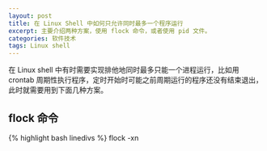 ```yaml
---
layout: post
title: 在 Linux Shell 中如何只允许同时最多一个程序运行
excerpt: 主要介绍两种方案，使用 flock 命令，或者使用 pid 文件。
categories: 软件技术
tags: Linux shell
---
```


在 Linux shell 中有时需要实现排他地同时最多只能一个进程运行，比如用 crontab 周期性执行程序，定时开始时可能之前周期运行的程序还没有结束退出，此时就需要用到下面几种方案。

## flock 命令

{% highlight bash linedivs %}
flock -xn <lock-file> <script>
{% endhighlight %}

Linux 里的文件锁主要两种，一种是协同锁（advisory lock），一种是强制锁（mandatory lock）,协同锁不是由操作系统或者文件系统设置，它要求参与操作的进程之间协同工作，
文件被协同锁锁定时也一样可以被系统调用去读写甚至删除，强制锁通过命令 `fcntl` 操作，linux 的强制锁使用有一定限制，而且 [kernel 文件](https://www.kernel.org/doc/Documentation/filesystems/mandatory-locking.txt)中是建议尽量不用强制锁。

`flock` 会给文件上协同锁，不同的进程可以通过 `flock` 命令协同工作。`-x` 参数是排他锁，这个是默认配置，`-n` 是 nonblock，如果已经有进程给文件上锁，此进程拿不到锁会退出，exit code 默认是 1，
可以通过参数 `-E` 指定其他 exit code。`-w` 可以指定等待几秒后拿不到锁再退出。`-s` 是指定共享锁，读锁。

下面两个命令可以查看 linux 系统锁。
{% highlight bash linedivs %}
lslocks
# COMMAND   PID  TYPE SIZE MODE  M START END PATH
# flock   19619 FLOCK   4B WRITE 0     0   0 /home/tony/test/balance.dat
cat /proc/locks
# 1: FLOCK  ADVISORY  WRITE 19619 08:10:83966 0 EOF
{% endhighlight %}

## 使用 PID 文件
PID 文件就是普通的文本文件，只保存进程的 PID，这里面没有特别规则，只是一种约定。
使用 PID 文件的想法就是在进程开始前检查是否存在 PID 文件，及存储的 pid 进程是否有效，如果都是 True 则等待，否则开始启动本次 action，
结束后移除 PID 文件，防止程序意外退出加上 `trap` 命令捕捉只要退出就移除 PID 文件，但是被 `kill` 的时候不会被捕捉到，所以在检查 PID 文件的时候也要检查下 pid 程序是否还有效。

{% highlight bash linedivs %}
#!/bin/bash

PIDFILE="/tmp/pidtest.pid"

create_pidfile () {
  echo $$ > "$PIDFILE"
}

remove_pidfile () {
  [ -f "$PIDFILE" ] && rm "$PIDFILE"
}

# 若存在 PID 文件且 pid 有效则 true，否则 false
check_pidfile () {
  # 申明函数局部变量
  local prevpid
  if [ -f "$PIDFILE" ]; then
    prevpid=$(cat "$PIDFILE")
    # 参考 man 2 kill
    # kill -0 不会发送信号，只会检查是否可执行，可以用作检查进程是否还存在
    # 进程存在，且有权限则返回 0，否则返回 1
    # 在 shell 中 1 表示 false，0 是 true
    kill -0 $prevpid 2>/dev/null
  else
    false
  fi
}

do_action () {
  echo "do action..."
  sleep 300
}

trap remove_pidfile EXIT
if ! check_pidfile ;then
  create_pidfile
  do_action
fi
{% endhighlight %}


### 参考
[Ensure Only One Instance of a Bash Script Is Running](https://www.baeldung.com/linux/bash-ensure-instance-running)

[Introduction to File Locking in Linux](https://www.baeldung.com/linux/file-locking)

[What is a .pid File?](https://www.baeldung.com/linux/pid-file#ensuring-a-single-instance-of-an-application)
